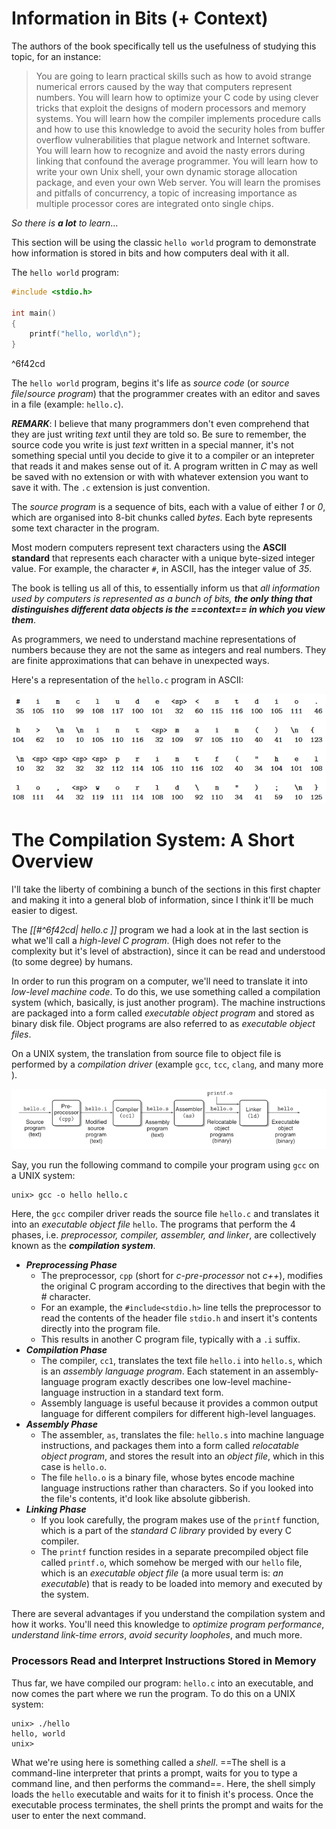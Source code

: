 # Information in Bits (+ Context)

The authors of the book specifically tell us the usefulness of studying this topic, for an instance:

> You are going to learn practical skills such as how to avoid strange numerical errors caused by the way that computers represent numbers. You will learn how to optimize your C code by using clever tricks that exploit the designs of modern  processors and memory systems. You will learn how the compiler implements  procedure calls and how to use this knowledge to avoid the security holes from  buffer overflow vulnerabilities that plague network and Internet software. You will learn how to recognize and avoid the nasty errors during linking that confound the average programmer. You will learn how to write your own Unix shell, your own dynamic storage allocation package, and even your own Web server. You will  learn the promises and pitfalls of concurrency, a topic of increasing importance as  multiple processor cores are integrated onto single chips.

_So there is **a lot** to learn_...

This section will be using the classic `hello world` program to demonstrate how information is stored in bits and how computers deal with it all.

The `hello world` program:

```c
#include <stdio.h>

int main() 
{
	printf("hello, world\n");
}
```

^6f42cd

The ` hello world ` program, begins it's life as _source code_ (or _source file_/_source program_) that the programmer creates with an editor and saves in a file (example: ` hello.c `).

***REMARK***: I believe that many programmers don't even comprehend that they are just writing _text_ until they are told so. Be sure to remember, the source code you write is just _text_ written in a special manner, it's not something special until you decide to give it to  a compiler or an intepreter that reads it and makes sense out of it. A program written in _C_ may as well be saved with no extension or with with whatever extension you want to save it with. The ` .c ` extension is just convention.

The _source program_ is a sequence of bits, each with a value of either _1_ or _0_, which are organised into 8-bit chunks called _bytes_. Each byte represents some text character in the program.

Most modern computers represent text characters using the **ASCII standard** that represents each character with a unique byte-sized integer value. For example, the character ` # `, in ASCII, has the integer value of _35_. 

The book is telling us all of this, to essentially inform us that _all information used by computers is represented as a bunch of bits, **the only thing that distinguishes different data objects is the ==context== in which you view them**_. 

As programmers, we need to understand machine representations of numbers because they are not the same as integers and real numbers. They are finite  approximations that can behave in unexpected ways.

Here's a representation of the ` hello.c ` program in ASCII:

![hello.c in ASCII](assets/hello-c-ascii.png)


# The Compilation System: A Short Overview
I'll take the liberty of combining a bunch of the sections in this first chapter and making it into a general blob of information, since I think it'll be much easier to digest.

The _[[#^6f42cd| hello.c ]]_ program we had a look at in the last section is what we'll call a _high-level C program_. (High does not refer to the complexity but it's level of abstraction), since it can be read and understood (to some degree) by humans.

In order to run this program on a computer, we'll need to translate it into _low-level machine code_. To do this, we use something called a compilation system (which, basically, is just another program). The machine instructions are packaged into a form called _executable object program_ and stored as binary disk file. Object programs are also referred to as _executable object files_.

On a UNIX system, the translation from source file to object file is performed by a _compilation driver_ (example ` gcc `, ` tcc `, ` clang `, and many more ).

![Compilation System Overview](assets/compilation-system-overview.png)

Say, you run the following command to compile your program using ` gcc ` on a UNIX system: 
```console
unix> gcc -o hello hello.c
```

Here, the ` gcc ` compiler driver reads the source file ` hello.c ` and translates it into an _executable object file_ ` hello `. The programs that perform the 4 phases, i.e. _preprocessor, compiler, assembler, and linker_, are collectively known as the ***compilation system***. 

- ***Preprocessing Phase***
	- The preprocessor, ` cpp ` (short for _c-pre-processor_ not _c++_), modifies the original C program according to the directives that begin with the _#_ character. 
	- For an example, the `#include<stdio.h>` line tells the preprocessor to read the contents of the header file `stdio.h` and insert it's contents directly into the program file. 
	- This results in another C program file, typically with a ` .i ` suffix.
- ***Compilation Phase***
	- The compiler, ` cc1 `, translates the text file ` hello.i ` into ` hello.s `, which is an _assembly language program_. Each statement in an assembly-language program exactly describes one low-level machine-language instruction in a standard text form.
	- Assembly language is useful because it provides a common output language for different compilers for different high-level languages.
- ***Assembly Phase***
	- The assembler, ` as `, translates the file: ` hello.s ` into machine language instructions, and packages them into a form called _relocatable object program_, and stores the result into an _object file_, which in this case is ` hello.o `.
	- The file ` hello.o ` is a binary file, whose bytes encode machine language instructions rather than characters. So if you looked into the file's contents, it'd look like absolute gibberish.
- ***Linking Phase***
	-  If you look carefully, the program makes use of the ` printf ` function, which is a part of the _standard C library_ provided by every C compiler. 
	- The ` printf ` function resides in a separate precompiled object file called `printf.o`, which somehow be merged with our ` hello ` file, which is an _executable object file_ (a more usual term is: _an executable_) that is ready to be loaded into memory and executed by the system.

There are several advantages if you understand the compilation system and how it works. You'll need this knowledge to _optimize program performance_, _understand link-time errors_, _avoid security loopholes_, and much more.

### Processors Read and Interpret Instructions Stored in Memory
Thus far, we have compiled our program: ` hello.c ` into an executable, and now comes the part where we run the program. To do this on a UNIX system:

```console
unix> ./hello
hello, world
unix>
```

What we're using here is something called a _shell_. ==The shell is a command-line interpreter that prints a prompt, waits for you to type a command line, and then performs the command==. Here, the shell simply loads the `hello` executable and waits for it to finish it's process. Once the executable process terminates, the shell prints the prompt and waits for the user to enter the next command.
  
